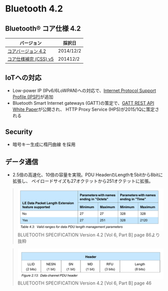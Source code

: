 # Bluetooth 4.2

## Bluetooth® コア仕様 4.2

| バージョン | 採択日 |
| -- | -- |
| [コアバージョン 4.2](https://www.bluetooth.org/DocMan/handlers/DownloadDoc.ashx?doc_id=286439]https://www.bluetooth.org/DocMan/handlers/DownloadDoc.ashx?doc_id=286439) | 2014/12/2 |
| [コア仕様補完 (CSS) v5](https://www.bluetooth.org/DocMan/handlers/DownloadDoc.ashx?doc_id=291904) | 201412/2|

## IoTへの対応

* Low-power IP (IPv6/6LoWPAN)への対応で、[Internet Protocol Support Profile (IPSP)](https://www.bluetooth.org/DocMan/handlers/DownloadDoc.ashx?doc_id=296307)が追加
* Bluetooth Smart Internet gateways (GATT)の策定で、[GATT REST API White Paper](https://www.bluetooth.org/docman/handlers/downloaddoc.ashx?doc_id=285910)が公開され、 HTTP Proxy Service (HPS)が2015/1Qに策定される

## Security

* 暗号キー生成に楕円曲線 を採用

## データ通信

* 2.5倍の高速化、10倍の容量を実現。PDU HeaderのLengthを5bitから8bitに拡張し、
ペイロードサイズも27オクテットから251オクテットに拡張。
>![](LengthExt.png)
BLUETOOTH SPECIFICATION Version 4.2 [Vol 6, Part B] page 86より抜粋

>![](PDUHeader.png)
BLUETOOTH SPECIFICATION Version 4.2 [Vol 6, Part B] page 46
